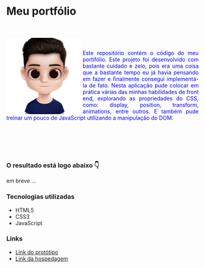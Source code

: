# Meu portfólio

<br>
<br>
<div>
  <img align="left" src="./img/me.png" width="200" alt="avatar joan">
  
  <br>
  <p align="justify" style="color:blue">
    Este repositório contém o código do meu portifólio. Este projeto foi desenvolvido com bastante cuidado e zelo, pois 
    era uma coisa que a bastante tempo eu já havia pensando em fazer e finalmente consegui implementá-la de fato. Nesta aplicação
    pude colocar em prática várias das minhas habilidades de front end, explorando as propriedades do CSS, como: display, position, transform, 
    animations, entre outros. E também pude treinar um pouco de JavaScript utilizando a manipulação do DOM.
  </p>
</div>
<br>
<br>
<br>
<br>
<div>
  <h3> O resultado está logo abaixo 👇 </h3>
  em breve ...

  <h3> Tecnologias utilizadas </h3>

  <ul>
    <li> HTML5 </li>  
    <li> CSS3 </li>  
    <li> JavaScript </li>  
  </ul>

  <h3> Links </h3>
  <ul>
    <li> <a href="https://www.figma.com/file/PjIslKTPCl1en2d9Tus3nS/portfolio?node-id=0%3A1" >Link do protótipo </a> </li>
    <li> <a href="#" >Link da hospedagem </a> </li>
  </ul>
</div>

